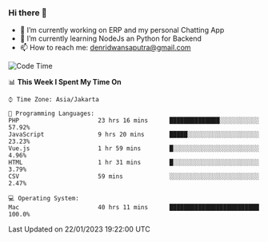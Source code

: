 ### Hi there 👋

- 🔭 I’m currently working on ERP and my personal Chatting App
- 🌱 I’m currently learning NodeJs an Python for Backend
- 📫 How to reach me: denridwansaputra@gmail.com


<!--START_SECTION:waka-->
![Code Time](http://img.shields.io/badge/Code%20Time-2%2C547%20hrs%205%20mins-blue)

📊 **This Week I Spent My Time On** 

```text
⌚︎ Time Zone: Asia/Jakarta

💬 Programming Languages: 
PHP                      23 hrs 16 mins      ██████████████░░░░░░░░░░░   57.92% 
JavaScript               9 hrs 20 mins       █████░░░░░░░░░░░░░░░░░░░░   23.23% 
Vue.js                   1 hr 59 mins        █░░░░░░░░░░░░░░░░░░░░░░░░   4.96% 
HTML                     1 hr 31 mins        █░░░░░░░░░░░░░░░░░░░░░░░░   3.79% 
CSV                      59 mins             ░░░░░░░░░░░░░░░░░░░░░░░░░   2.47%

💻 Operating System: 
Mac                      40 hrs 11 mins      █████████████████████████   100.0%

```


 Last Updated on 22/01/2023 19:22:00 UTC
<!--END_SECTION:waka-->
